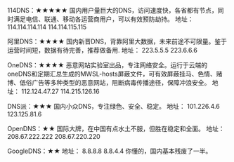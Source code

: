 114DNS：★★★★★
国内用户量巨大的DNS，访问速度快，各省都有节点，同时满足电信、联通、移动各运营商用户，可以有效预防劫持。
地址：
114.114.114.114
114.114.115.115

阿里DNS：★★★★
国内新晋DNS，背靠阿里大数据，未来前途不可限量。鉴于运营时间短，数据有待完善，推荐做备用.
地址：
223.5.5.5
223.6.6.6

OneDNS：★★★★
恶意网站实验室出品，专注网络安全。运行于云端的oneDNS和定期汇总生成的MWSL-hosts屏蔽文件，可有效屏蔽挂马、色情、赌博、低俗广告等多种类型的恶意网站，阻断病毒传播途径，保障冲浪安全。
地址：
112.124.47.27
114.215.126.16


DNS派：★★★
国内小众DNS，专注绿色、安全、稳定。
地址：
101.226.4.6
123.125.81.6

OpenDNS：★★
国际大牌，在中国有点水土不服，但胜在稳定和全面。
地址：
208.67.222.222
208.67.220.220


GoogleDNS：★★
地址：
8.8.8.8
8.8.4.4
你懂的，国内基本残废了一半。


